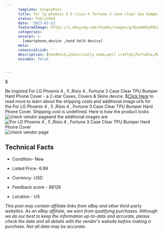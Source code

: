 ```yaml
---
      template: SinglePost
      title: for lg phoenix 4 5 risio 4 fortune 3 case clear tpu bumper hard phone cover
      status: Published
      date: '2023-02-12'
      featuredImage: https://i.ebayimg.com/thumbs/images/g/QwsAAOSwFNJgWV-T/s-l225.jpg
      categories: 
      excerpt: >-
        [smartphone,device ,hand held device]
      meta:
      canonicalLink: ''
      description: [handheld,industrially made,well crafted,Portable,Mobile,Compact,Convenient,Lightweight,Maneuverable,Man-portable,Miniature,Carriable,Hand-held,Light,Holdable,Transportable,Mobile device,Pocket-sized,On-the-go,Wireless,Cordless,Compact size,Convenient size, smartphone,device ,hand held device]
      noindex: false
      
        
---
```

$

Be inspired For LG Phoenix 4 , 5 ,Risio 4 , Fortune 3 Case Clear TPU Bumper Hard Phone Cover - a 2-star Cases, Covers & Skins device.
$[Click Here](https://www.ebay.com/itm/313134865860?hash=item48e84addc4%3Ag%3AQwsAAOSwFNJgWV-T&mkevt=1&mkcid=1&mkrid=711-53200-19255-0&campid=%253CePNCampaignId%253E&customid=%253CreferenceId%253E&toolid=10049) to read more to learn about the shipping costs and additional image urls for the For LG Phoenix 4 , 5 ,Risio 4 , Fortune 3 Case Clear TPU Bumper Hard Phone Cover. Shipping cost is undefined. Here is how the product looks ![check vendor page](https://i.ebayimg.com/thumbs/images/g/QwsAAOSwFNJgWV-T/s-l225.jpg)and the additional images are![For LG Phoenix 4 , 5 ,Risio 4 , Fortune 3 Case Clear TPU Bumper Hard Phone Cover](https://i.ebayimg.com/images/g/QwsAAOSwFNJgWV-T/s-l1200.jpg)![check vendor page](https://origin-galleryplus.ebayimg.com/ws/web/313134865860_2_0_1/225x225.jpg,https://origin-galleryplus.ebayimg.com/ws/web/313134865860_3_0_1/225x225.jpg,https://origin-galleryplus.ebayimg.com/ws/web/313134865860_4_0_1/225x225.jpg,https://origin-galleryplus.ebayimg.com/ws/web/313134865860_5_0_1/225x225.jpg,https://origin-galleryplus.ebayimg.com/ws/web/313134865860_6_0_1/225x225.jpg,https://origin-galleryplus.ebayimg.com/ws/web/313134865860_7_0_1/225x225.jpg,https://origin-galleryplus.ebayimg.com/ws/web/313134865860_8_0_1/225x225.jpg,https://origin-galleryplus.ebayimg.com/ws/web/313134865860_9_0_1/225x225.jpg,https://origin-galleryplus.ebayimg.com/ws/web/313134865860_10_0_1/225x225.jpg,https://origin-galleryplus.ebayimg.com/ws/web/313134865860_11_0_1/225x225.jpg,https://origin-galleryplus.ebayimg.com/ws/web/313134865860_12_0_1/225x225.jpg)



 ## Technical Facts 



     
      

 - Condition- New 


      

 - Listed Price- 6.99 


      

 - Currency- USD 


      

 - Feedback score - 88126 


      

 - Location - US 


      
      

 *_This post may contain affiliate links from eBay and other third-party websites. As an eBay affiliate, we earn from qualifying purchases. Although we do our best to keep the information up-to-date and accurate, please check the date and all details with the vendor's website before making a purchase. Not all data may be accurate._*






